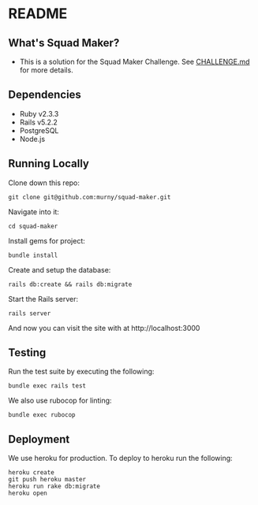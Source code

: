 # README

## What's Squad Maker?
 - This is a solution for the Squad Maker Challenge. See [CHALLENGE.md](CHALLENGE.MD) for more details.

## Dependencies
 - Ruby v2.3.3
 - Rails v5.2.2
 - PostgreSQL
 - Node.js

## Running Locally

Clone down this repo:
```shell
git clone git@github.com:murny/squad-maker.git
```

Navigate into it:
```shell
cd squad-maker
```

Install gems for project:
```shell
bundle install
```

Create and setup the database:
```shell
rails db:create && rails db:migrate
```

Start the Rails server:
```shell
rails server
```

And now you can visit the site with at http://localhost:3000

## Testing
Run the test suite by executing the following:
```shell
bundle exec rails test
```

We also use rubocop for linting:
```shell
bundle exec rubocop
```


## Deployment
We use heroku for production. To deploy to heroku run the following:
```shell
heroku create
git push heroku master
heroku run rake db:migrate
heroku open
```
